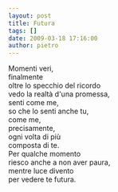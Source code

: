 ```yaml
---
layout: post
title: Futura
tags: []
date: 2009-03-18 17:16:00
author: pietro
---
```

Momenti veri,<br/>finalmente<br/>oltre lo specchio del ricordo<br/>vedo la realtà d'una promessa,<br/>senti come me,<br/>so che lo senti anche tu,<br/>come me,<br/>precisamente,<br/>ogni volta di più<br/>composta di te.<br/>Per qualche momento<br/>riesco anche a non aver paura,<br/>mentre luce divento<br/>per vedere te futura.
